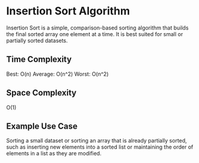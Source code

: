 # Insertion Sort Algorithm

Insertion Sort is a simple, comparison-based sorting algorithm that builds the final sorted array one element at a time. It is best suited for small or partially sorted datasets.

## Time Complexity

Best: O(n)
Average: O(n^2)
Worst: O(n^2)

## Space Complexity

O(1)

## Example Use Case

Sorting a small dataset or sorting an array that is already partially sorted, such as inserting new elements into a sorted list or maintaining the order of elements in a list as they are modified.
